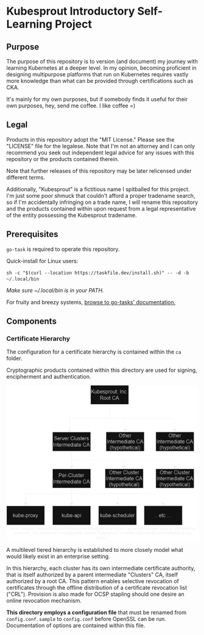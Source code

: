 # Kubesprout Introductory Self-Learning Project

## Purpose

The purpose of this repository is to version (and document) my journey with
learning Kubernetes at a deeper level. In my opinion, becoming proficient in
designing multipurpose platforms that run on Kubernetes requires vastly more 
knowledge than what can be provided through certifications such as CKA.

It's mainly for my own purposes, but if somebody finds it useful for their own purposes, hey, send me coffee.
I like coffee =)

## Legal

Products in this repository adopt the "MIT License." Please see the
"LICENSE" file for the legalese. Note that I'm not an attorney and I can only recommend
 you seek out independent legal advice for any issues with this repository or the
products contained therein.

Note that further releases of this repository may be later relicensed under
different terms. 

Additionally, "Kubesprout" is a fictitious name I spitballed for this project. I'm just some poor
shmuck that couldn't afford a proper tradename search, so if I'm accidentally infringing on
a trade name, I will rename this repository and the products contained within upon request from a 
legal representative of the entity possessing the Kubesprout tradename.

## Prerequisites

`go-task` is required to operate this repository.

Quick-install for Linux users:

```shell
sh -c "$(curl --location https://taskfile.dev/install.sh)" -- -d -b ~/.local/bin
```

*Make sure ~/.local/bin is in your PATH.*

For fruity and breezy systems, [browse to go-tasks' documentation.](https://taskfile.dev/installation/)

## Components

### Certificate Hierarchy

The configuration for a certificate hierarchy is contained within the `ca` folder.

Cryptographic products contained within this directory are used for signing, encipherment and 
authentication.

![Hierarchy Diagram](https://github.com/vsysio-bgould/kubesprout/blob/main/ca/CA%20hierarchy.png?raw=true)

A multilevel tiered hierarchy is established to more closely model what would likely exist in an 
enterprise setting.

In this hierarchy, each cluster has its own intermediate certificate authority, that is itself
authorized by a parent intermediate "Clusters" CA, itself authorized by a root CA. This pattern
enables selective revocation of certificates through the offline distribution of a
certificate revocation list ("CRL"). Provision is also made for OCSP stapling should one desire
an online revocation mechanism.

**This directory employs a configuration file** that must be renamed from `config.conf.sample` to
`config.conf` before OpenSSL can be run. Documentation of options are contained within this file.